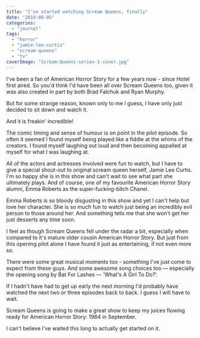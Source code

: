 ```yaml
---
title: "I've started watching Scream Queens, finally"
date: "2019-08-05"
categories: 
  - "journal"
tags: 
  - "horror"
  - "jamie-lee-curtis"
  - "scream-queens"
  - "tv"
coverImage: "Scream-Queens-series-1-cover.jpg"
---
```


I've been a fan of American Horror Story for a few years now - since Hotel first aired. So you'd think I'd have been all over Scream Queens too, given it was also created in part by both Brad Falchuk and Ryan Murphy.

But for some strange reason, known only to me I guess, I have only just decided to sit down and watch it.

And it is freakin' incredible!

The comic timing and sense of humour is on point in the pilot episode. So often it seemed I found myself being played like a fiddle at the whims of the creators. I found myself laughing out loud and then becoming appalled at myself for what I was laughing at.

All of the actors and actresses involved were fun to watch, but I have to give a special shout-out to original scream queen herself, Jamie Lee Curtis. I'm so happy she is in this show and can't wait to see what part she ultimately plays. And of course, one of my favourite American Horror Story alumni, Emma Roberts as the super-fucking-bitch Chanel.

Emma Roberts is so bloody disgusting in this show and yet I can't help but love her character. She is so much fun to watch just being an incredibly evil person to those around her. And something tells me that she won't get her just desserts any time soon.

I feel as though Scream Queens fell under the radar a bit, especially when compared to it's mature older cousin American Horror Story. But just from this opening pilot alone I have found it just as entertaining, if not even more so.

There were some great musical moments too - something I've just come to expect from these guys. And some awesome song choices too — especially the opening song by Bat For Lashes — 'What's A Girl To Do?'.

If I hadn't have had to get up early the next morning I'd probably have watched the next two or three episodes back to back. I guess I will have to wait.

Scream Queens is going to make a great show to keep my juices flowing ready for American Horror Story: 1984 in September.

I can't believe I've waited this long to actually get started on it.
